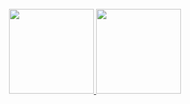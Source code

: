 <div style="margin: 25px 50px 75px 100px">
  <a href="https://github.com/TheBigHappyDay/github-readme-stats">
    <img height=150 display="flex" src="https://github-readme-stats.vercel.app/api?username=TheBigHappyDay&theme=transparent&border_color=00000000&rank_icon=github" />
  </a>
  <a href="https://github.com/TheBigHappyDay/convoychat">
    <img height=150 display="flex" src="https://github-readme-stats.vercel.app/api/top-langs?username=TheBigHappyDay&layout=compact&langs_count=8&card_width=320&theme=transparent&border_color=00000000" />
  </a>
</div>

<!--
**TheBigHappyDay/TheBigHappyDay** is a ✨ _special_ ✨ repository because its `README.md` (this file) appears on your GitHub profile.

Here are some ideas to get you started:

- 🔭 I’m currently working on ...
- 🌱 I’m currently learning ...
- 👯 I’m looking to collaborate on ...
- 🤔 I’m looking for help with ...
- 💬 Ask me about ...
- 📫 How to reach me: ...
- 😄 Pronouns: ...
- ⚡ Fun fact: ...
-->
